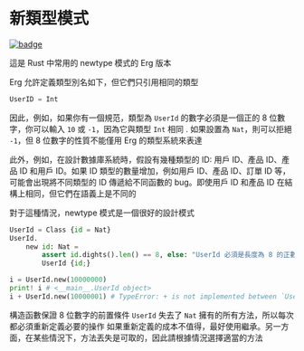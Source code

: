 # 新類型模式

[![badge](https://img.shields.io/endpoint.svg?url=https%3A%2F%2Fgezf7g7pd5.execute-api.ap-northeast-1.amazonaws.com%2Fdefault%2Fsource_up_to_date%3Fowner%3Derg-lang%26repos%3Derg%26ref%3Dmain%26path%3Ddoc/EN/syntax/type/advanced/newtype.md%26commit_hash%3D09655d99f7ca21ca078e269c44ef83e9f7886d82)](https://gezf7g7pd5.execute-api.ap-northeast-1.amazonaws.com/default/source_up_to_date?owner=erg-lang&repos=erg&ref=main&path=doc/EN/syntax/type/advanced/newtype.md&commit_hash=09655d99f7ca21ca078e269c44ef83e9f7886d82)

這是 Rust 中常用的 newtype 模式的 Erg 版本

Erg 允許定義類型別名如下，但它們只引用相同的類型

```python
UserID = Int
```

因此，例如，如果你有一個規范，類型為 `UserId` 的數字必須是一個正的 8 位數字，你可以輸入 `10` 或 `-1`，因為它與類型 `Int` 相同 . 如果設置為 `Nat`，則可以拒絕 `-1`，但 8 位數字的性質不能僅用 Erg 的類型系統來表達

此外，例如，在設計數據庫系統時，假設有幾種類型的 ID: 用戶 ID、產品 ID、產品 ID 和用戶 ID。如果 ID 類型的數量增加，例如用戶 ID、產品 ID、訂單 ID 等，可能會出現將不同類型的 ID 傳遞給不同函數的 bug。即使用戶 ID 和產品 ID 在結構上相同，但它們在語義上是不同的

對于這種情況，newtype 模式是一個很好的設計模式

```python
UserId = Class {id = Nat}
UserId.
    new id: Nat =
        assert id.dights().len() == 8, else: "UserId 必須是長度為 8 的正數"
        UserId {id;}

i = UserId.new(10000000)
print! i # <__main__.UserId object>
i + UserId.new(10000001) # TypeError: + is not implemented between `UserId` and `UserId
```

構造函數保證 8 位數字的前置條件
`UserId` 失去了 `Nat` 擁有的所有方法，所以每次都必須重新定義必要的操作
如果重新定義的成本不值得，最好使用繼承。另一方面，在某些情況下，方法丟失是可取的，因此請根據情況選擇適當的方法
